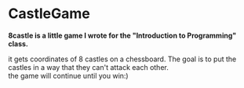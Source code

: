 # CastleGame

<b> 8castle is a little game I wrote for the "Introduction to Programming" class. </b>  

it gets coordinates of 8 castles on a chessboard. The goal is to put the castles in a way that they can't attack each other.  
the game will continue until you win:)
